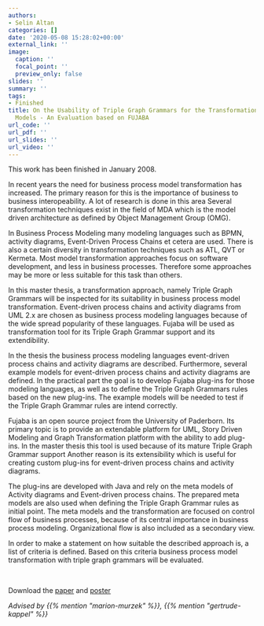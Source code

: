 ```yaml
---
authors:
- Selin Altan
categories: []
date: '2020-05-08 15:28:02+00:00'
external_link: ''
image:
  caption: ''
  focal_point: ''
  preview_only: false
slides: ''
summary: ''
tags:
- Finished
title: On the Usability of Triple Graph Grammars for the Transformation Business Process
  Models - An Evaluation based on FUJABA
url_code: ''
url_pdf: ''
url_slides: ''
url_video: ''
---
```


This work has been finished in January 2008.

In recent years the need for business process model transformation has increased. The primary reason for this is the importance of business to business interopeability. A lot of research is done in this area Several transformation techniques exist in the field of MDA which is the model driven architecture as defined by Object Management Group (OMG).

In Business Process Modeling many modeling languages such as BPMN, activity diagrams, Event-Driven Process Chains et cetera are used. There is also a certain diversity in transformation techniques such as ATL, QVT or Kermeta. Most model transformation approaches focus on software development, and less in business processes. Therefore some approaches may be more or less suitable for this task than others.

In this master thesis, a transformation approach, namely Triple Graph Grammars will be inspected for its suitability in business process model transformation. Event-driven process chains and activity diagrams from UML 2.x are chosen as business process modeling languages because of the wide spread popularity of these languages. Fujaba will be used as transformation tool for its Triple Graph Grammar support and its extendibility.

In the thesis the business process modeling languages event-driven process chains and activity diagrams are described. Furthermore, several example models for event-driven process chains and activity diagrams are defined. In the practical part the goal is to develop Fujaba plug-ins for those modeling languages, as well as to define the Triple Graph Grammars rules based on the new plug-ins. The example models will be needed to test if the Triple Graph Grammar rules are intend correctly.

Fujaba is an open source project from the University of Paderborn. Its primary topic is to provide an extendable platform for UML, Story Driven Modeling and Graph Transformation platform with the ability to add plug-ins. In the master thesis this tool is used because of its mature Triple Graph Grammar support Another reason is its extensibility which is useful for creating custom plug-ins for event-driven process chains and activity diagrams.

The plug-ins are developed with Java and rely on the meta models of Activity diagrams and Event-driven process chains. The prepared meta models are also used when defining the Triple Graph Grammar rules as initial point. The meta models and the transformation are focused on control flow of business processes, because of its central importance in business process modeling. Organizational flow is also included as a secondary view.

In order to make a statement on how suitable the described approach is, a list of criteria is defined. Based on this criteria business process model transformation with triple graph grammars will be evaluated.

&nbsp;

 Download the [paper](https://www.big.tuwien.ac.at/app/uploads/2016/10/Altan_papers.pdf) and [poster](https://www.big.tuwien.ac.at/app/uploads/2016/10/Altan_poster.pdf)

*Advised by {{% mention "marion-murzek" %}}, {{% mention "gertrude-kappel" %}}*